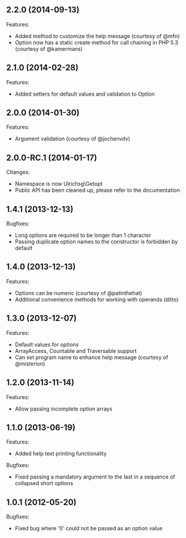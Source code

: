 ## 2.2.0 (2014-09-13)

Features:
* Added method to customize the help message (courtesy of @mfn)
* Option now has a static create method for call chaining in PHP 5.3 (courtesy of @kamermans)


## 2.1.0 (2014-02-28)

Features:
* Added setters for default values and validation to Option


## 2.0.0 (2014-01-30)

Features:
* Argument validation (courtesy of @jochenvdv)


## 2.0.0-RC.1 (2014-01-17)

Changes:
* Namespace is now Ulrichsg\Getopt
* Public API has been cleaned up, please refer to the documentation


## 1.4.1 (2013-12-13)

Bugfixes:
* Long options are required to be longer than 1 character
* Passing duplicate option names to the constructor is forbidden by default


## 1.4.0 (2013-12-13)

Features:
* Options can be numeric (courtesy of @patinthehat)
* Additional convenience methods for working with operands (ditto)


## 1.3.0 (2013-12-07)

Features:
* Default values for options
* ArrayAccess, Countable and Traversable support
* Can set program name to enhance help message (courtesy of @misterion)


## 1.2.0 (2013-11-14)

Features:
* Allow passing incomplete option arrays


## 1.1.0 (2013-06-19)

Features:
* Added help text printing functionality

Bugfixes:
* Fixed passing a mandatory argument to the last in a sequence of collapsed short options


## 1.0.1 (2012-05-20)

Bugfixes:
* Fixed bug where '0' could not be passed as an option value

